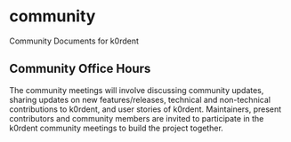 # community
Community Documents for k0rdent

## Community Office Hours
The community meetings will involve discussing community updates, sharing updates on new features/releases, technical and non-technical contributions to k0rdent, and user stories of k0rdent.
Maintainers, present contributors and community members are invited to participate in the k0rdent community meetings to build the project together.
